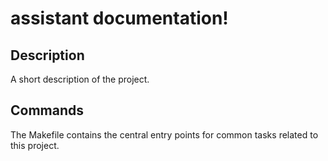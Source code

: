 # assistant documentation!

## Description

A short description of the project.

## Commands

The Makefile contains the central entry points for common tasks related to this project.

